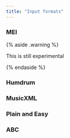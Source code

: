 ```yaml
---
title: "Input formats"
---
```


### MEI

{% aside .warning %}

This is still experimental

{% endaside %}

### Humdrum

### MusicXML
    
### Plain and Easy

### ABC
